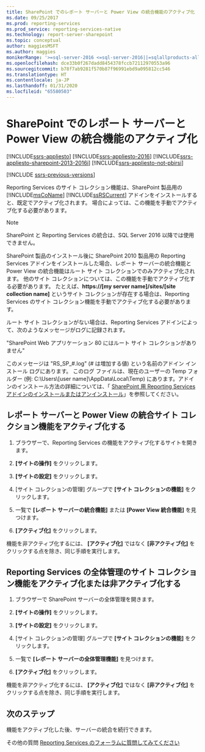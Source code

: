 ```yaml
---
title: SharePoint でのレポート サーバーと Power View の統合機能のアクティブ化 | Microsoft Docs
ms.date: 09/25/2017
ms.prod: reporting-services
ms.prod_service: reporting-services-native
ms.technology: report-server-sharepoint
ms.topic: conceptual
author: maggiesMSFT
ms.author: maggies
monikerRange: '>=sql-server-2016 <=sql-server-2016||=sqlallproducts-allversions'
ms.openlocfilehash: dce33b0f267dadd8454378fccb72112970553a96
ms.sourcegitcommit: b78f7ab9281f570b87f96991ebd9a095812cc546
ms.translationtype: HT
ms.contentlocale: ja-JP
ms.lasthandoff: 01/31/2020
ms.locfileid: "65580503"
---
```

# <a name="activate-the-report-server-and-power-view-integration-features-in-sharepoint"></a>SharePoint でのレポート サーバーと Power View の統合機能のアクティブ化

[!INCLUDE[ssrs-appliesto](../../includes/ssrs-appliesto.md)] [!INCLUDE[ssrs-appliesto-2016](../../includes/ssrs-appliesto-2016.md)] [!INCLUDE[ssrs-appliesto-sharepoint-2013-2016i](../../includes/ssrs-appliesto-sharepoint-2013-2016.md)] [!INCLUDE[ssrs-appliesto-not-pbirsi](../../includes/ssrs-appliesto-not-pbirs.md)]

[!INCLUDE [ssrs-previous-versions](../../includes/ssrs-previous-versions.md)]

  Reporting Services のサイト コレクション機能は、SharePoint 製品用の [!INCLUDE[msCoName](../../includes/msconame-md.md)] [!INCLUDE[ssRSCurrent](../../includes/ssrscurrent-md.md)] アドインをインストールすると、既定でアクティブ化されます。 場合によっては、この機能を手動でアクティブ化する必要があります。  

> [!NOTE]
> SharePoint と Reporting Services の統合は、SQL Server 2016 以降では使用できません。

 SharePoint 製品のインストール後に SharePoint 2010 製品用の Reporting Services アドインをインストールした場合、レポート サーバーの統合機能と Power View の統合機能はルート サイト コレクションでのみアクティブ化されます。 他のサイト コレクションについては、この機能を手動でアクティブ化する必要があります。 たとえば、**https://[my server name]/sites/[site collection name]** というサイト コレクションが存在する場合は、Reporting Services のサイト コレクション機能を手動でアクティブ化する必要があります。  
  
 ルート サイト コレクションがない場合は、Reporting Services アドインによって、次のようなメッセージがログに記録されます。  
  
 "SharePoint Web アプリケーション 80 にはルート サイト コレクションがありません"  
  
 このメッセージは "RS_SP_#.log" (# は増加する値) という名前のアドイン インストール ログにあります。 このログ ファイルは、現在のユーザーの Temp フォルダー (例: C:\Users\\[user name]\AppData\Local\Temp) にあります。アドインのインストール方法の詳細については、「 [SharePoint 用 Reporting Services アドインのインストールまたはアンインストール](../../reporting-services/install-windows/install-or-uninstall-the-reporting-services-add-in-for-sharepoint.md)」を参照してください。  

## <a name="activate-the-report-server-and-power-view-integration-site-collection-features"></a>レポート サーバーと Power View の統合サイト コレクション機能をアクティブ化する
  
1.  ブラウザーで、Reporting Services の機能をアクティブ化するサイトを開きます。  
  
2.  **[サイトの操作]** をクリックします。  
  
3.  **[サイトの設定]** をクリックします。  
  
4.  [サイト コレクションの管理] グループで **[サイト コレクションの機能]** をクリックします。  
  
5.  一覧で **[レポート サーバーの統合機能]** または **[Power View 統合機能]** を見つけます。  
  
6.  **[アクティブ化]** をクリックします。  
  
 機能を非アクティブ化するには、 **[アクティブ化]** ではなく **[非アクティブ化]** をクリックする点を除き、同じ手順を実行します。  
  
## <a name="activate-or-deactivate-reporting-services-central-administration-site-collection-feature"></a>Reporting Services の全体管理のサイト コレクション機能をアクティブ化または非アクティブ化する
  
1.  ブラウザーで SharePoint サーバーの全体管理を開きます。  
  
2.  **[サイトの操作]** をクリックします。  
  
3.  **[サイトの設定]** をクリックします。  
  
4.  [サイト コレクションの管理] グループで **[サイト コレクションの機能]** をクリックします。  
  
5.  一覧で **[レポート サーバーの全体管理機能]** を見つけます。  
  
6.  **[アクティブ化]** をクリックします。  
  
 機能を非アクティブ化するには、 **[アクティブ化]** ではなく **[非アクティブ化]** をクリックする点を除き、同じ手順を実行します。  
  
## <a name="next-steps"></a>次のステップ

機能をアクティブ化した後、サーバーの統合を続行できます。

その他の質問 [Reporting Services のフォーラムに質問してみてください](https://go.microsoft.com/fwlink/?LinkId=620231)
